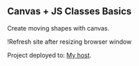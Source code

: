 ## Canvas + JS Classes Basics

Create moving shapes with canvas.

!Refresh site after resizing browser window

Project deployed to: [My host](https://zncu.pl/figures.html).
